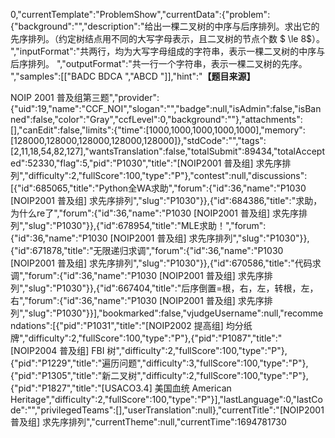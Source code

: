 0,"currentTemplate":"ProblemShow","currentData":{"problem":{"background":"","description":"给出一棵二叉树的中序与后序排列。求出它的先序排列。（约定树结点用不同的大写字母表示，且二叉树的节点个数 $ \le 8$）。
","inputFormat":"共两行，均为大写字母组成的字符串，表示一棵二叉树的中序与后序排列。
","outputFormat":"共一行一个字符串，表示一棵二叉树的先序。
","samples":[["BADC
BDCA
","ABCD
"]],"hint":"**【题目来源】**

NOIP 2001 普及组第三题","provider":{"uid":19,"name":"CCF_NOI","slogan":"","badge":null,"isAdmin":false,"isBanned":false,"color":"Gray","ccfLevel":0,"background":""},"attachments":[],"canEdit":false,"limits":{"time":[1000,1000,1000,1000,1000],"memory":[128000,128000,128000,128000,128000]},"stdCode":"","tags":[2,11,18,54,82,127],"wantsTranslation":false,"totalSubmit":89434,"totalAccepted":52330,"flag":5,"pid":"P1030","title":"[NOIP2001 普及组] 求先序排列","difficulty":2,"fullScore":100,"type":"P"},"contest":null,"discussions":[{"id":685065,"title":"Python全WA求助","forum":{"id":36,"name":"P1030 [NOIP2001 普及组] 求先序排列","slug":"P1030"}},{"id":684386,"title":"求助，为什么re了","forum":{"id":36,"name":"P1030 [NOIP2001 普及组] 求先序排列","slug":"P1030"}},{"id":678954,"title":"MLE求助！","forum":{"id":36,"name":"P1030 [NOIP2001 普及组] 求先序排列","slug":"P1030"}},{"id":671878,"title":"无限递归求调","forum":{"id":36,"name":"P1030 [NOIP2001 普及组] 求先序排列","slug":"P1030"}},{"id":670586,"title":"代码求调","forum":{"id":36,"name":"P1030 [NOIP2001 普及组] 求先序排列","slug":"P1030"}},{"id":667404,"title":"后序倒置=根，右，左，转根，左，右","forum":{"id":36,"name":"P1030 [NOIP2001 普及组] 求先序排列","slug":"P1030"}}],"bookmarked":false,"vjudgeUsername":null,"recommendations":[{"pid":"P1031","title":"[NOIP2002 提高组] 均分纸牌","difficulty":2,"fullScore":100,"type":"P"},{"pid":"P1087","title":"[NOIP2004 普及组] FBI 树","difficulty":2,"fullScore":100,"type":"P"},{"pid":"P1229","title":"遍历问题","difficulty":3,"fullScore":100,"type":"P"},{"pid":"P1305","title":"新二叉树","difficulty":2,"fullScore":100,"type":"P"},{"pid":"P1827","title":"[USACO3.4] 美国血统 American Heritage","difficulty":2,"fullScore":100,"type":"P"}],"lastLanguage":0,"lastCode":"","privilegedTeams":[],"userTranslation":null},"currentTitle":"[NOIP2001 普及组] 求先序排列","currentTheme":null,"currentTime":1694781730